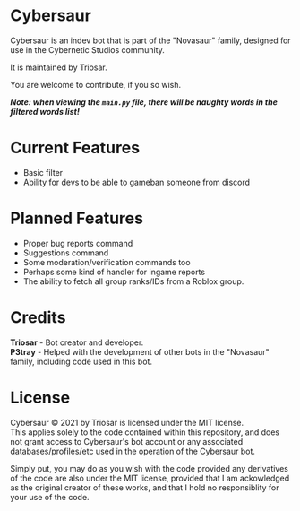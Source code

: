 # Cybersaur
Cybersaur is an indev bot that is part of the "Novasaur" family, designed for use in the Cybernetic Studios community.

It is maintained by Triosar.

You are welcome to contribute, if you so wish.

***Note: when viewing the `main.py` file, there will be naughty words in the filtered words list!***
# Current Features
- Basic filter
- Ability for devs to be able to gameban someone from discord

# Planned Features
- Proper bug reports command
- Suggestions command
- Some moderation/verification commands too
- Perhaps some kind of handler for ingame reports
- The ability to fetch all group ranks/IDs from a Roblox group.


# Credits
**Triosar** - Bot creator and developer.  
**P3tray** - Helped with the development of other bots in the "Novasaur" family, including code used in this bot.  

# License

Cybersaur © 2021 by Triosar is licensed under the MIT license.  
This applies solely to the code contained within this repository, and does not grant access to Cybersaur's bot account or any associated databases/profiles/etc used in the operation of the Cybersaur bot.  
  
Simply put, you may do as you wish with the code provided any derivatives of the code are also under the MIT license, provided that I am ackowledged as the original creator of these works, and that I hold no responsiblity for your use of the code.  
